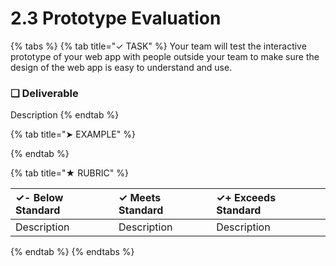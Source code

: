 # 2.3 Prototype Evaluation

{% tabs %}
{% tab title="✓ TASK" %}
Your team will test the interactive prototype of your web app with people outside your team to make sure the design of the web app is easy to understand and use.

### **❏ Deliverable**

Description
{% endtab %}

{% tab title="➤ EXAMPLE" %}

{% endtab %}

{% tab title="★ RUBRIC" %}


| **✓- Below Standard** | **✓ Meets Standard** | **✓+ Exceeds Standard** |
| :--- | :--- | :--- |
| Description | Description | Description |
{% endtab %}
{% endtabs %}

